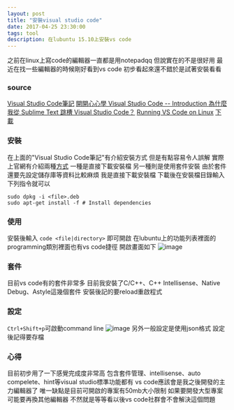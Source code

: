 ```yaml
---
layout: post
title: "安裝visual studio code"
date: 2017-04-25 23:30:00
tags: tool
description: 在lubuntu 15.10上安裝vs code
---
```


之前在linux上寫code的編輯器一直都是用notepadqq
但說實在的不是很好用
最近在找一些編輯器的時候剛好看到vs code
初步看起來還不錯於是試著安裝看看

### **source**
[Visual Studio Code筆記](https://hackmd.io/s/rJPKpohsx#)
[開開心心學 Visual Studio Code -- Introduction ](https://www.youtube.com/watch?v=7VhWtbbPPh4&feature=youtu.be&list=PLjavDKFcyCOkl6uL8BG9_sP6A2FxmBFqv)
[為什麼我從 Sublime Text 跳槽 Visual Studio Code？](https://hungys.xyz/why-i-switched-from-sublime-to-vscode/)
[Running VS Code on Linux](https://code.visualstudio.com/docs/setup/linux)
[下載](https://code.visualstudio.com/download)

### **安裝**
在上面的"Visual Studio Code筆記"有介紹安裝方式
但是有點容易令人誤解
實際上官網有介紹兩種[方式](https://code.visualstudio.com/docs/setup/linux)
一種是直接下載安裝檔
另一種則是使用套件安裝
由於套件還要先設定儲存庫等資料比較麻煩
我是直接下載安裝檔
下載後在安裝檔目錄輸入下列指令就可以
```
sudo dpkg -i <file>.deb
sudo apt-get install -f # Install dependencies
```

### **使用**
安裝後輸入 `code <file|directory>` 即可開啟
在lubuntu上的功能列表裡面的programming類別裡面也有vs code捷徑
開啟畫面如下
![image](https://i.imgur.com/bXoSLVJ.png)

### **套件**
目前vs code有的套件非常多
目前我安裝了C/C++、C++ Intellisense、Native Debug、Astyle這幾個套件
安裝後記的要reload重啟程式

### **設定**
`Ctrl+Shift+p`可啟動command line
![image](https://i.imgur.com/G9fgblk.png)
另外一般設定是使用json格式
設定後記得要存檔

### **心得**
目前初步用了一下感覺完成度非常高
包含套件管理、intellisense、auto compelete、hint等visual studio標準功能都有
vs code應該會是我之後開發的主力編輯器了
唯一缺點是目前可開啟的專案有50mb大小限制
如果要開發大型專案可能要再換其他編輯器
不然就是等等看以後vs code社群會不會解決這個問題
